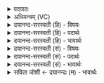 <details><summary>पदपाठः</summary>

ति॒स्रः। इडा॑। सर॑स्वती। भार॑ती। म॒रुतः॑। विशः॑। वि॒राडिति॑ वि॒ऽराट्। छन्दः॑। इ॒ह। इ॒न्द्रि॒यम्। धे॒नुः। गौः। न। वयः॑। द॒धुः॒। १९।
</details>

<details><summary>अधिमन्त्रम् (VC)</summary>

- विश्वेदेवा देवताः
- स्वस्त्यात्रेय ऋषिः
- अनुष्टुप्
- गान्धारः
</details>

<details><summary>दयानन्द-सरस्वती (हि) - विषयः</summary>

फिर विद्वानों के विषय में अगले मन्त्र में कहा है ॥
</details>

<details><summary>दयानन्द-सरस्वती (हि) - पदार्थः</summary>

पदार्थान्वयभाषाः -  जैसे (इह) इस जगत् में (इडा) पृथ्वी (सरस्वती) वाणी और (भारती) धारणवाली बुद्धि ये (तिस्रः) तीन (मरुतः) पवनगण (विशः) मनुष्य आदि प्रजा (विराट्) तथा अनेक प्रकार से देदीप्यमान (छन्दः) बल (इन्द्रियम्) धन को और (धेनुः) पान कराने हारी (गौः) गाय के (न) समान (वयः) प्राप्त होने योग्य वस्तु को (दधुः) धारण करें, वैसे सब मनुष्य लोग इस को धारण करके वर्त्ताव करें ॥१९ ॥
</details>

<details><summary>दयानन्द-सरस्वती (हि) - भावार्थः</summary>

भावार्थभाषाः -  इस मन्त्र में उपमा और वाचकलुप्तोपमालङ्कार हैं। जैसे विद्वान् लोग सुशिक्षित वाणी, विद्या, प्राण और पशुओं से ऐश्वर्य को प्राप्त होते हैं, वैसे अन्य सब को प्राप्त होना चाहिए ॥१९ ॥
</details>

<details><summary>दयानन्द-सरस्वती (सं) - विषयः</summary>

पुनर्विद्वद्विषयमाह ॥
</details>

<details><summary>दयानन्द-सरस्वती (सं) - पदार्थः</summary>

पदार्थान्वयभाषाः -  यथेहेडा सरस्वती भारती च तिस्रो मरुतो विशो विराट्छन्द इन्द्रियं धेनुर्गौर्न वयश्च दधुस्तथा सर्वे मनुष्या एतद्धृत्वा वर्तेरन् ॥१९ ॥
</details>

<details><summary>दयानन्द-सरस्वती (सं) - भावार्थः</summary>

भावार्थभाषाः -  अत्रोपमावाचकलुप्तोपमालङ्कारौ। यथा विद्वांसः सुशिक्षितया वाचा विद्यया प्राणैः पशुभिश्चैश्वर्य्यं लभन्ते, तथाऽन्यैर्लब्धव्यम् ॥१९ ॥
</details>

<details><summary>सविता जोशी ← दयानन्दः (म) - भावार्थः</summary>

भावार्थभाषाः -  या मंत्रात वाचकलुप्तोपमालंकार आहे. विद्वान लोक जसे सुशिक्षित वाणी, विद्या, प्राण व पशू यांच्यापासून ऐश्वर्य प्राप्त करतात तसे इतरांनीही प्राप्त करावे.
</details>